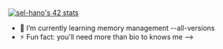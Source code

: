 ###
[![sel-hano's 42 stats](https://badge.mediaplus.ma/greenbinary/sel-hano?1337Badge=off)](https://github.com/oakoudad/badge42)


- 🌱 I’m currently learning memory management --all-versions
- ⚡ Fun fact: you'll need more than bio to knows me
-->
